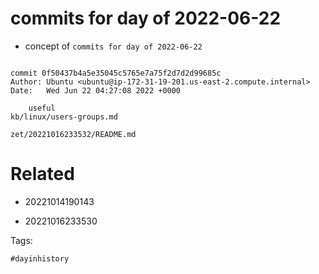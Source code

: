 # commits for day of 2022-06-22

- concept of `commits for day of 2022-06-22`

```

commit 0f50437b4a5e35045c5765e7a75f2d7d2d99685c
Author: Ubuntu <ubuntu@ip-172-31-19-201.us-east-2.compute.internal>
Date:   Wed Jun 22 04:27:08 2022 +0000

    useful
kb/linux/users-groups.md
```

` zet/20221016233532/README.md `

# Related

- 20221014190143

- 20221016233530

Tags:

    #dayinhistory
